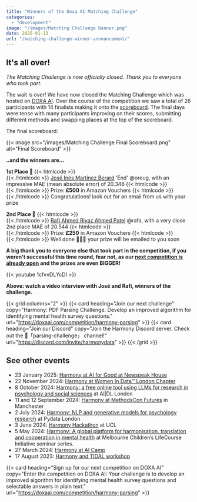 ```yaml
---
title: "Winners of the Doxa AI Matching Challenge"
categories: 
  - "development"
image: "/images/Matching Challenge Banner.png"
date: 2025-01-13
url: "/matching-challenge-winner-announcement/"
---
```


## It's all over!

*The Matching Challenge is now officially closed. Thank you to everyone who took part.*


The wait is over! We have now closed the Matching Challenge which was hosted on [DOXA AI](https://doxaai.com/competition/harmony-matching). Over the course of the competition we saw a total of 26 participants with 14 finalists making it onto the [scoreboard](https://doxaai.com/competition/harmony-matching/scoreboard). The final days were tense with many participants improving on their scores, submitting different methods and swapping places at the top of the scoreboard.

The final scoreboard:

{{< image src="/images/Matching Challenge Final Scoreboard.png" alt="Final Scoreboard" >}}


**..and the winners are...**


**1st Place 🏅** {{< htmlcode >}}<br/>{{< /htmlcode >}}
[José Inés Martínez Berard](https://www.linkedin.com/in/jos%C3%A9-in%C3%A9s-mart%C3%ADnez-berard-7b86a9222/) 'End' @oreug, with an impressive MAE (mean absolute error) of 20.348 {{< htmlcode >}}<br/>{{< /htmlcode >}}
Prize: **£500** in Amazon Vouchers {{< htmlcode >}}<br/>{{< /htmlcode >}}
Congratulations! look out for an email from us with your prize


**2nd Place 🥈** {{< htmlcode >}}<br/>{{< /htmlcode >}}
[Rafi Ahmed Riyaz Ahmed Patel](https://www.linkedin.com/in/rafi-ahmed-patel-bb2954202) @rafa, with a very close 2nd place MAE of 20.544 {{< htmlcode >}}<br/>{{< /htmlcode >}}
Prize: **£250** in Amazon Vouchers {{< htmlcode >}}<br/>{{< /htmlcode >}}
Well done 👏👏👏 your prize will be emailed to you soon

**A big thank you to everyone else that took part in the competition, if you weren't successful this time round, fear not, as our [next competition is already open](https://doxaai.com/competition/harmony-parsing) and the prizes are even BIGGER!**


{{< youtube 1cfvvDLYcDI >}}

**Above: watch a video interview with José and Rafi, winners of the challenge.**


{{< grid columns="2" >}}
  {{< card heading="Join our next challenge" copy="Harmony: PDF Parsing Challenge. Develop an improved algorithm for identifying mental health survey questions." url="https://doxaai.com/competition/harmony-parsing" >}}
  {{< card heading="Join our Discord" copy="Join the Harmony Discord server. Check out the 🏅「parsing-challenge」 channel!" url="https://discord.com/invite/harmonydata" >}}
{{< /grid >}}






## See other events

* 23 January 2025: [Harmony at AI for Good at Newspeak House](/psychology-ai-tool/newspeak-house/)
* 22 November 2024: [Harmony at Women In Data™️ London Chapter](/open-source-for-social-science/women-in-data/)
* 8 October 2024: [Harmony: a free online tool using LLMs for research in psychology and social sciences](/psychology-ai-tool/aidl-meetup/)  at AI|DL London
* 11 and 12 September 2024: [Harmony at MethodsCon Futures](/ai-in-mental-health/harmony-at-methodscon-futures/
) in Manchester
* 2 July 2024: [Harmony: NLP and generative models for psychology research](/open-source-for-social-science/pydata-meetup/)  at Pydata London
* 3 June 2024: [Harmony Hackathon](/open-source-for-social-science/hackathon/) at UCL
* 5 May 2024: [Harmony: A global platform for harmonisation, translation and cooperation in mental health](/ai-in-mental-health/harmony-at-lifecourse-seminar/) at  Melbourne Children’s LifeCourse Initiative seminar series.
* 27 March 2024: [Harmony at AI Camp](/psychology-ai-tool/aicamp-meetup/)
* 17 August 2023: [Harmony and TIDAL workshop](/ai-in-mental-health/harmony-and-tidal-workshop)



{{< card heading="Sign up for our next competition on DOXA AI" copy="Enter the competition on DOXA AI: Your challenge is to develop an improved algorithm for identifying mental health survey questions and selectable answers in plain text." url="https://doxaai.com/competition/harmony-parsing" >}}

